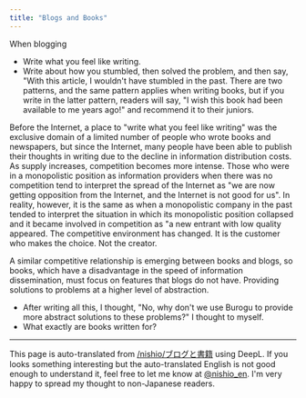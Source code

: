 ```yaml
---
title: "Blogs and Books"
---
```


When blogging
- Write what you feel like writing.
- Write about how you stumbled, then solved the problem, and then say, "With this article, I wouldn't have stumbled in the past.
There are two patterns, and the same pattern applies when writing books, but if you write in the latter pattern, readers will say, "I wish this book had been available to me years ago!" and recommend it to their juniors.

Before the Internet, a place to "write what you feel like writing" was the exclusive domain of a limited number of people who wrote books and newspapers, but since the Internet, many people have been able to publish their thoughts in writing due to the decline in information distribution costs.
As supply increases, competition becomes more intense. Those who were in a monopolistic position as information providers when there was no competition tend to interpret the spread of the Internet as "we are now getting opposition from the Internet, and the Internet is not good for us". In reality, however, it is the same as when a monopolistic company in the past tended to interpret the situation in which its monopolistic position collapsed and it became involved in competition as "a new entrant with low quality appeared. The competitive environment has changed.
It is the customer who makes the choice. Not the creator.

A similar competitive relationship is emerging between books and blogs, so books, which have a disadvantage in the speed of information dissemination, must focus on features that blogs do not have. Providing solutions to problems at a higher level of abstraction.
- After writing all this, I thought, "No, why don't we use Burogu to provide more abstract solutions to these problems?" I thought to myself.
- What exactly are books written for?
---
This page is auto-translated from [/nishio/ブログと書籍](https://scrapbox.io/nishio/ブログと書籍) using DeepL. If you looks something interesting but the auto-translated English is not good enough to understand it, feel free to let me know at [@nishio_en](https://twitter.com/nishio_en). I'm very happy to spread my thought to non-Japanese readers.